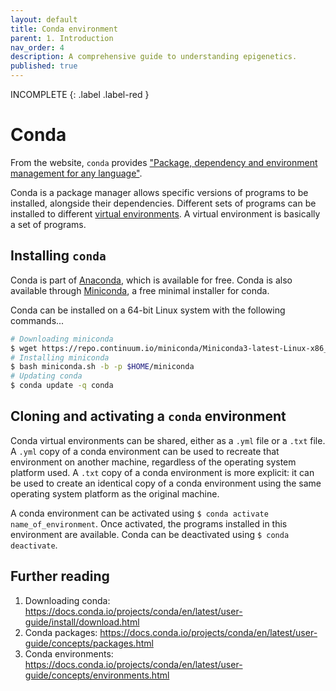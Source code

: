 ```yaml
---
layout: default
title: Conda environment
parent: 1. Introduction
nav_order: 4
description: A comprehensive guide to understanding epigenetics.
published: true
---
```



INCOMPLETE
{: .label .label-red }
# Conda

From the website, `conda` provides ["Package, dependency and environment management for any language"](https://docs.conda.io/en/latest/).

Conda is a package manager allows specific versions of programs to be installed, alongside their dependencies.
Different sets of programs can be installed to different [virtual environments](https://www.anaconda.com/moving-conda-environments/).
A virtual environment is basically a set of programs.

## Installing `conda`

Conda is part of [Anaconda](https://www.anaconda.com/distribution/), which is available for free.
Conda is also available through [Miniconda](https://docs.conda.io/en/latest/miniconda.html), a free minimal installer for conda.

Conda can be installed on a 64-bit Linux system with the following commands...

```bash
# Downloading miniconda
$ wget https://repo.continuum.io/miniconda/Miniconda3-latest-Linux-x86_64.sh -O miniconda.sh
# Installing miniconda
$ bash miniconda.sh -b -p $HOME/miniconda
# Updating conda
$ conda update -q conda
```

## Cloning and activating a `conda` environment

Conda virtual environments can be shared, either as a `.yml` file or a `.txt` file.
A `.yml` copy of a conda environment can be used to recreate that environment on another machine, regardless of the operating system platform used.
A `.txt` copy of a conda environment is more explicit: it can be used to create an identical copy of a conda environment using the same operating system platform as the original machine.


A conda environment can be activated using `$ conda activate name_of_environment`.
Once activated, the programs installed in this environment are available.
Conda can be deactivated using `$ conda deactivate`.



## Further reading
1. Downloading conda: <https://docs.conda.io/projects/conda/en/latest/user-guide/install/download.html>
2. Conda packages: <https://docs.conda.io/projects/conda/en/latest/user-guide/concepts/packages.html>
3. Conda environments: <https://docs.conda.io/projects/conda/en/latest/user-guide/concepts/environments.html>